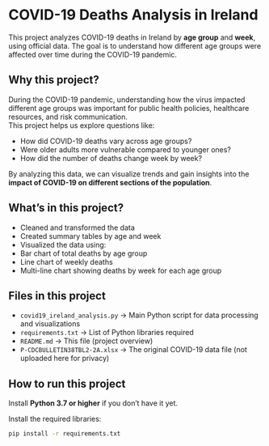 # COVID-19 Deaths Analysis in Ireland

This project analyzes COVID-19 deaths in Ireland by **age group** and **week**, using official data. The goal is to understand how different age groups were affected over time during the COVID-19 pandemic.

## Why this project?

During the COVID-19 pandemic, understanding how the virus impacted different age groups was important for public health policies, healthcare resources, and risk communication.  
This project helps us explore questions like:
- How did COVID-19 deaths vary across age groups?
- Were older adults more vulnerable compared to younger ones?
- How did the number of deaths change week by week?

By analyzing this data, we can visualize trends and gain insights into the **impact of COVID-19 on different sections of the population**.

## What’s in this project?

-  Cleaned and transformed the data
-  Created summary tables by age and week
-  Visualized the data using:
 - Bar chart of total deaths by age group
 - Line chart of weekly deaths
 - Multi-line chart showing deaths by week for each age group

## Files in this project

- `covid19_ireland_analysis.py` → Main Python script for data processing and visualizations
- `requirements.txt` → List of Python libraries required
- `README.md` → This file (project overview)
- `P-CDCBULLETIN38TBL2-2A.xlsx` → The original COVID-19 data file (not uploaded here for privacy)

## How to run this project

 Install **Python 3.7 or higher** if you don’t have it yet.

 Install the required libraries:
```bash
pip install -r requirements.txt


